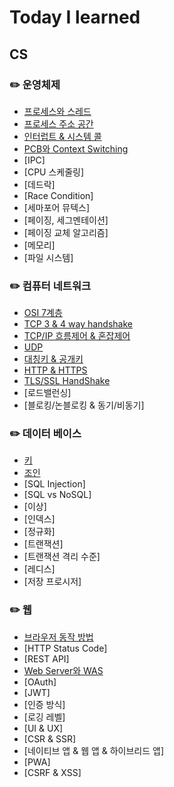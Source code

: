 # Today I learned

## CS
### ✏️ 운영체제

- [프로세스와 스레드](https://github.com/tommysgit/TIL/blob/f37de20c2b8ae42c1d3702e9e1a97a402b531884/Operating%20System/%ED%94%84%EB%A1%9C%EC%84%B8%EC%8A%A4%20c226d1a9524942dd838201dce4de6a39.md)
- [프로세스 주소 공간](https://github.com/tommysgit/TIL/blob/297dce75f173b1e2e54efe6c3a9c0fbeede4180d/Operating%20System/%ED%94%84%EB%A1%9C%EC%84%B8%EC%8A%A4%20%EC%A3%BC%EC%86%8C%EA%B3%B5%EA%B0%84%20aabb796b49534bc6a23454b7f2257392.md)
- [인터럽트 & 시스템 콜](https://github.com/tommysgit/TIL/blob/94b6ca52eb3a7fd64d7f0cc786374f9c21a8f9cd/Operating%20System/Interrupt%20&%20System%20Call%20b0df697c46624956a86307519b7d7137.md)
- [PCB와 Context Switching](https://github.com/tommysgit/TIL/blob/6aad2584bc3718ca7b149f175a27bc6b44927941/Operating%20System/PCB%20&%20Context%20Switching%20d4197326e9594ea5b67c0911407d9362.md)
- [IPC]
- [CPU 스케줄링]
- [데드락]
- [Race Condition]
- [세마포어 뮤텍스]
- [페이징, 세그멘테이션]
- [페이징 교체 알고리즘]
- [메모리]
- [파일 시스템]

### ✏️ 컴퓨터 네트워크

- [OSI 7계층](https://github.com/tommysgit/TIL/blob/f37de20c2b8ae42c1d3702e9e1a97a402b531884/Network/OSI%207%EA%B3%84%EC%B8%B5%207e19773d2f5e45ce8bd5d11617c20bc3.md)
- [TCP 3 & 4 way handshake](https://github.com/tommysgit/TIL/blob/0594c8a5a08f40517271a855b2e5ad6f1d8adc01/Network/3%20Way%20Handshake%20&%204%20Way%20Handshake%20bfc912c39a8a41ca9cb5873cfc08825c.md)
- [TCP/IP 흐름제어 & 혼잡제어](https://github.com/tommysgit/TIL/blob/ff6534709526a6bc45351aa7cc837f79ac911d7e/Network/TCP%20IP%20%ED%9D%90%EB%A6%84%EC%A0%9C%EC%96%B4%20&%20%ED%98%BC%EC%9E%A1%EC%A0%9C%EC%96%B4%203622b8f6776b4ca8a2bb59891fa71cf3.md)
- [UDP](https://github.com/tommysgit/TIL/blob/3fd748503039082cc7c1349e6d9d5f22b090dd2b/Network/UDP%208f7e0bc8225348be87350e465bacc138.md)
- [대칭키 & 공개키](https://github.com/tommysgit/TIL/blob/6aad2584bc3718ca7b149f175a27bc6b44927941/Network/%EB%8C%80%EC%B9%AD%ED%82%A4%20&%20%EB%B9%84%EB%8C%80%EC%B9%AD%ED%82%A4%20d567c8466dc14588b1ae1fa26bc0cc1f.md)
- [HTTP & HTTPS](https://github.com/tommysgit/TIL/blob/ff13bd4ac5cf1bc0f6fe3248cd219372fc8f12fa/Network/Http%20&%20Https%20af050f567b374f3ebc8b29ce010604e2.md)
- [TLS/SSL HandShake](https://github.com/tommysgit/TIL/blob/8de8242a47afa2528a4be287f4419a277d751a97/Network/TLS%20SSL%20Handshake%20edac4289bd014acd916bd0571ac0ce6c.md)
- [로드밸런싱]
- [블로킹/논블로킹 & 동기/비동기]

### ✏️ 데이터 베이스

- [키](https://github.com/tommysgit/TIL/blob/f37de20c2b8ae42c1d3702e9e1a97a402b531884/Database/%ED%82%A4%2081dd2bedbbc34417a849035b07172756.md)
- [조인](https://github.com/tommysgit/TIL/blob/e609009aa9ba65301f4c569df70b0baa84cfbba5/Database/%EC%A1%B0%EC%9D%B8%20c476c72d611d4accbb11b5f67e8a8541.md)
- [SQL Injection]
- [SQL vs NoSQL]
- [이상]
- [인덱스]
- [정규화]
- [트랜잭션]
- [트랜잭션 격리 수준]
- [레디스]
- [저장 프로시저]

### ✏️ 웹

- [브라우저 동작 방법](https://github.com/tommysgit/TIL/blob/e273b97cb3c97ff9b66d757df0f68e79b1c6ee50/Web/%EB%B8%8C%EB%9D%BC%EC%9A%B0%EC%A0%80%20%EB%8F%99%EC%9E%91%EC%9B%90%EB%A6%AC.md)
- [HTTP Status Code]
- [REST API]
- [Web Server와 WAS](https://github.com/tommysgit/TIL/blob/55a0ff3270dbb5d619a4cdb75947973e765d13da/Web/Web%20Server%EC%99%80%20WAS%20954069de9f8a49a59eeadf7176b3b432.md)
- [OAuth]
- [JWT]
- [인증 방식]
- [로깅 레벨]
- [UI & UX]
- [CSR & SSR]
- [네이티브 앱 & 웹 앱 & 하이브리드 앱]
- [PWA]
- [CSRF & XSS]

